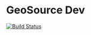 # GeoSource Dev
[![Build Status](https://magnum.travis-ci.com/knames/cmpt371group2.svg?token=ZMKSt61qYsroKf5FBCgc&branch=dev)](https://magnum.travis-ci.com/knames/cmpt371group2)

